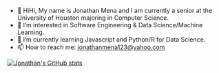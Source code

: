 - 👋 HiHi, My name is Jonathan Mena and I am currently a senior at the University of Houston majoring in Computer Science.
- 👀 I’m interested in Software Engineering & Data Science/Machine Learning.
- 🌱 I’m currently learning Javascript and Python/R for Data Science.
- 📫 How to reach me: jonathanmena123@yahoo.com

[![Jonathan's GitHub stats](https://github-readme-stats.vercel.app/api?username=ZoroXF)](https://github.com/anuraghazra/github-readme-stats)
<!---
ZoroXF/ZoroXF is a ✨ special ✨ repository because its `README.md` (this file) appears on your GitHub profile.
You can click the Preview link to take a look at your changes.
--->
